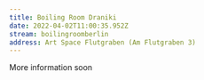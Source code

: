 ```yaml
---
title: Boiling Room Draniki
date: 2022-04-02T11:00:35.952Z
stream: boilingroomberlin
address: Art Space Flutgraben (Am Flutgraben 3)
---
```

More information soon